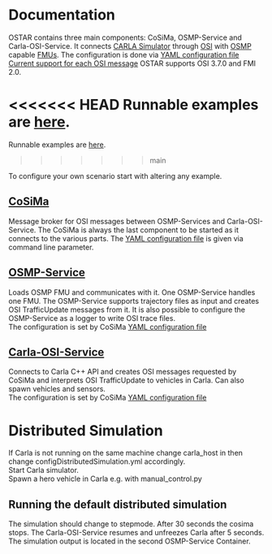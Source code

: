 # Documentation

OSTAR contains three main components: CoSiMa, OSMP-Service and Carla-OSI-Service.
It connects [CARLA Simulator](https://carla.org) through [OSI](https://www.asam.net/standards/detail/osi) with [OSMP](https://opensimulationinterface.github.io/osi-documentation/) capable [FMUs](https://fmi-standard.org/).
The configuration is done via [YAML configuration file](https://github.com/DLR-TS/OSTAR-Quickstart/tree/main/docu/Configuration.md)\
[Current support for each OSI message](https://github.com/DLR-TS/OSTAR-Quickstart/tree/main/docu/OSI_Field_Implementation.md)
OSTAR supports OSI 3.7.0 and FMI 2.0.

<<<<<<< HEAD
Runnable examples are [here](https://github.com/DLR-TS/OSTAR-Quickstart/tree/main/scenarios).
=======
Runnable examples are [here](https://github.com/DLR-TS/OSTAR-Quickstart/tree/main/examples).
>>>>>>> main

To configure your own scenario start with altering any example.

## [CoSiMa](https://github.com/DLR-TS/CoSiMa)

Message broker for OSI messages between OSMP-Services and Carla-OSI-Service.
The CoSiMa is always the last component to be started as it connects to the various parts.
The [YAML configuration file](https://github.com/DLR-TS/OSTAR-Quickstart/tree/main/docu/Configuration.md) is given via command line parameter.

## [OSMP-Service](https://github.com/DLR-TS/OSMP-Service)

Loads OSMP FMU and communicates with it.
One OSMP-Service handles one FMU.
The OSMP-Service supports trajectory files as input and creates OSI TrafficUpdate messages from it.
It is also possible to configure the OSMP-Service as a logger to write OSI trace files.\
The configuration is set by CoSiMa [YAML configuration file](https://github.com/DLR-TS/OSTAR-Quickstart/tree/main/docu/Configuration.md)

## [Carla-OSI-Service](https://github.com/DLR-TS/Carla-OSI-Service)

Connects to Carla C++ API and creates OSI messages requested by CoSiMa and interprets OSI TrafficUpdate to vehicles in Carla.
Can also spawn vehicles and sensors.\
The configuration is set by CoSiMa [YAML configuration file](https://github.com/DLR-TS/OSTAR-Quickstart/tree/main/docu/Configuration.md)

# Distributed Simulation

If Carla is not running on the same machine change carla_host in then change configDistributedSimulation.yml accordingly.\
Start Carla simulator.\
Spawn a hero vehicle in Carla e.g. with manual_control.py

## Running the default distributed simulation

The simulation should change to stepmode.
After 30 seconds the cosima stops.
The Carla-OSI-Service resumes and unfreezes Carla after 5 seconds.
The simulation output is located in the second OSMP-Service Container.

